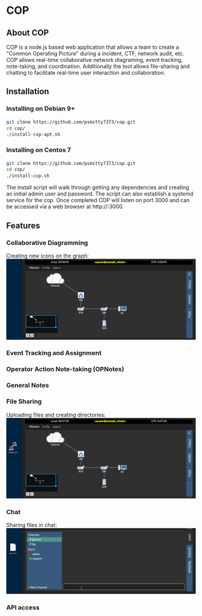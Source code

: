 # COP

## About COP
COP is a node.js based web application that allows a team to create a "Common Operating Picture" during a incident, CTF, network audit, etc.  COP allows real-time collaborative network diagraming, event tracking, note-taking, and coordination.  Additionally the tool allows file-sharing and chatting to facilitate real-time user interaction and collaboration.

## Installation
### Installing on Debian 9+
```bash
git clone https://github.com/psmitty7373/cop.git
cd cop/
./install-cop-apt.sh
```

### Installing on Centos 7
```bash
git clone https://github.com/psmitty7373/cop.git
cd cop/
./install-cop.sh
```

The install script will walk through getting any dependencies and creating an initial admin user and password.  The script can also establish a systemd service for the cop. Once completed COP will listen on port 3000 and can be accessed via a web browser at http://<server ip>:3000.
 
## Features

### Collaborative Diagramming
Creating new icons on the graph:
![creating icons](/guide/creating_icons.gif)

### Event Tracking and Assignment

### Operator Action Note-taking (OPNotes)

### General Notes

### File Sharing
Uploading files and creating directories:
![upload](/guide/upload_file.gif)

### Chat
Sharing files in chat:
![chat file sharing](/guide/chat_files.gif)

### API access
